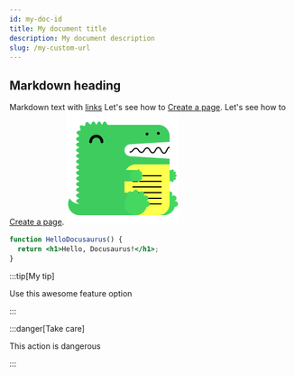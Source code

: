 ```yaml
---
id: my-doc-id
title: My document title
description: My document description
slug: /my-custom-url
---
```


## Markdown heading

Markdown text with [links](./hello.md)
Let's see how to [Create a page](./tutorial-basics/create-a-page.md).
Let's see how to [Create a page](./tutorial-basics/create-a-page.md).
![Docusaurus logo](../static/img/docusaurus.png)

```jsx title="src/components/HelloDocusaurus.js"
function HelloDocusaurus() {
  return <h1>Hello, Docusaurus!</h1>;
}
```

:::tip[My tip]

Use this awesome feature option

:::

:::danger[Take care]

This action is dangerous

:::
